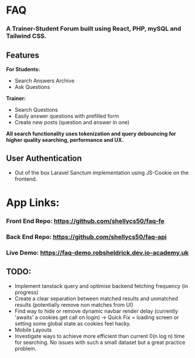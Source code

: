 # FAQ 

### A Trainer-Student Forum built using React, PHP, mySQL and Tailwind CSS.

## Features
**For Students:**
- Search Answers Archive
- Ask Questions

**Trainer:** 
- Search Questions
- Easily answer questions with prefilled form
- Create new posts (question and answer in one)

**All search functionality uses tokenization and query debouncing for higher quality searching, performance and UX.**

## User Authentication
- Out of the box Laravel Sanctum implementation using JS-Cookie on the frontend.

# App Links: 
### Front End Repo: https://github.com/shellycs50/faq-fe
### Back End Repo: https://github.com/shellycs50/faq-api
### Live Demo: https://faq-demo.robsheldrick.dev.io-academy.uk

## TODO: 
- Implement tanstack query and optimise backend fetching frequency (in progress)
- Create a clear separation between matched results and unmatched results (potentially remove non matches from UI)
- Find way to hide or remove dynamic navbar render delay (currently 'awaits' a cookies.get call on login) -> Quick Fix = loading screen or setting some global state as cookies feel hacky. 
- Mobile Layouts
- Investigate ways to achieve more efficient than current 0(n log n) time for searching. No issues with such a small dataset but a great practice problem.  
